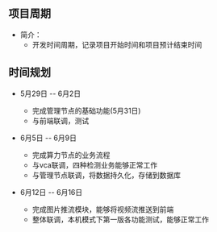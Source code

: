 ## 项目周期

+ 简介：
  + 开发时间周期，记录项目开始时间和项目预计结束时间

## 时间规划

+ 5月29日 -- 6月2日
  + 完成管理节点的基础功能(5月31日)
  + 与前端联调，测试

+ 6月5日 -- 6月9日
  + 完成算力节点的业务流程
  + 与vca联调，四种检测业务能够正常工作
  + 与管理节点联调，将数据持久化，存储到数据库

+ 6月12日 -- 6月16日
  + 完成图片推流模块，能够将视频流推送到前端
  + 整体联调，本机模式下第一版各功能测试，能够正常工作